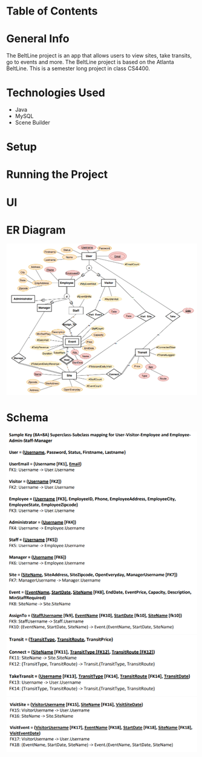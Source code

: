 # Table of Contents
# General Info
The BeltLine project is an app that allows users to view sites, take transits, go to events and more. 
The BeltLine project is based on the Atlanta BeltLine.
This is a semester long project in class CS4400.
# Technologies Used
- Java
- MySQL
- Scene Builder
# Setup
# Running the Project
# UI
# ER Diagram
![Er Diagram for the Beltline Project](resources/img/EER.PNG)
# Schema
![Schema for Beltline Project](resources/img/Schema1.PNG)
![Schema for Beltline Project](resources/img/Schema2.PNG)
![Schema for Beltline Project](resources/img/Schema3.PNG)
